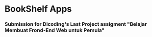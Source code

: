 #  BookShelf Apps
### Submission for Dicoding's Last Project assigment "Belajar Membuat Frond-End Web untuk Pemula"